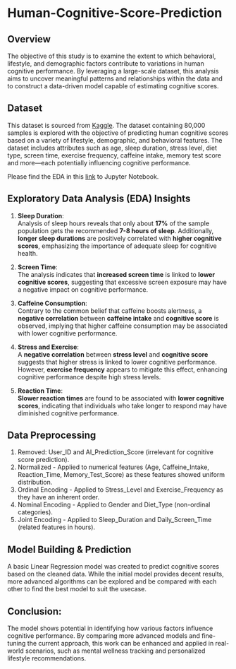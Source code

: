 # Human-Cognitive-Score-Prediction

## Overview
The objective of this study is to examine the extent to which behavioral, lifestyle, and demographic factors contribute to variations in human cognitive performance. By leveraging a large-scale dataset, this analysis aims to uncover meaningful patterns and relationships within the data and to construct a data-driven model capable of estimating cognitive scores.

## Dataset
This dataset is sourced from [Kaggle](https://www.kaggle.com/datasets/samxsam/human-cognitive-performance-analysis/data). The dataset containing 80,000 samples is explored with the objective of predicting human cognitive scores based on a variety of lifestyle, demographic, and behavioral features. The dataset includes attributes such as age, sleep duration, stress level, diet type, screen time, exercise frequency, caffeine intake, memory test score and more—each potentially influencing cognitive performance. 

Please find the EDA in this [link](https://github.com/dhanyavasan/Human-Cognitive-Score-Prediction-/blob/main/Capstone_phase_I.ipynb) to Jupyter Notebook.


##  Exploratory Data Analysis (EDA) Insights
1. **Sleep Duration**:  
   Analysis of sleep hours reveals that only about **17%** of the sample population gets the recommended **7-8 hours of sleep**. Additionally, **longer sleep durations** are positively correlated with **higher cognitive scores**, emphasizing the importance of adequate sleep for cognitive health.

2. **Screen Time**:  
   The analysis indicates that **increased screen time** is linked to **lower cognitive scores**, suggesting that excessive screen exposure may have a negative impact on cognitive performance.

3. **Caffeine Consumption**:  
   Contrary to the common belief that caffeine boosts alertness, a **negative correlation** between **caffeine intake** and **cognitive score** is observed, implying that higher caffeine consumption may be associated with lower cognitive performance.

4. **Stress and Exercise**:  
   A **negative correlation** between **stress level** and **cognitive score** suggests that higher stress is linked to lower cognitive performance. However, **exercise frequency** appears to mitigate this effect, enhancing cognitive performance despite high stress levels.

5. **Reaction Time**:  
   **Slower reaction times** are found to be associated with **lower cognitive scores**, indicating that individuals who take longer to respond may have diminished cognitive performance.
   

## Data Preprocessing

1. Removed: User_ID and AI_Prediction_Score (irrelevant for cognitive score prediction).
2. Normalized - Applied to numerical features (Age, Caffeine_Intake, Reaction_Time, Memory_Test_Score) as these features showed uniform distribution.
3. Ordinal Encoding - Applied to Stress_Level and Exercise_Frequency as they have an inherent order.
4. Nominal Encoding - Applied to Gender and Diet_Type (non-ordinal categories).
5. Joint Encoding - Applied to Sleep_Duration and Daily_Screen_Time (related features in hours).


## Model Building & Prediction

A basic Linear Regression model was created to predict cognitive scores based on the cleaned data. While the initial model provides decent results, more advanced algorithms can be explored and be compared with each other to find the best model to suit the usecase.

## Conclusion: 
The model shows potential in identifying how various factors influence cognitive performance. By comparing more advanced models and fine-tuning the current approach, this work can be enhanced and applied in real-world scenarios, such as mental wellness tracking and personalized lifestyle recommendations.
